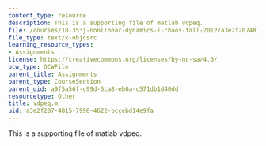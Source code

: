 ```yaml
---
content_type: resource
description: This is a supporting file of matlab vdpeq.
file: /courses/18-353j-nonlinear-dynamics-i-chaos-fall-2012/a3e2f207481579984622bccebd14e9fa_vdpeq.m
file_type: text/x-objcsrc
learning_resource_types:
- Assignments
license: https://creativecommons.org/licenses/by-nc-sa/4.0/
ocw_type: OCWFile
parent_title: Assignments
parent_type: CourseSection
parent_uid: a9f5a56f-c99d-5ca8-eb0a-c571db1d40dd
resourcetype: Other
title: vdpeq.m
uid: a3e2f207-4815-7998-4622-bccebd14e9fa
---
```

This is a supporting file of matlab vdpeq.